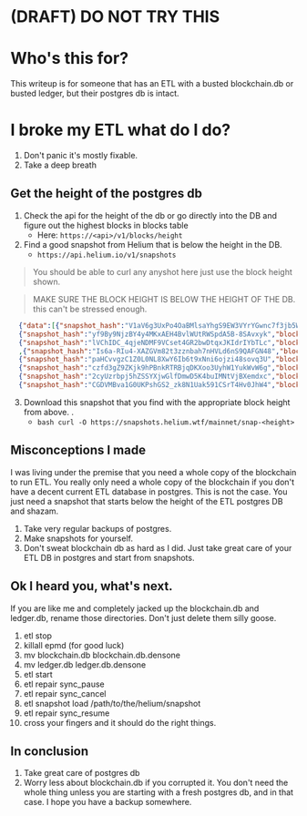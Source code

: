 # (DRAFT) DO NOT TRY THIS

# Who's this for?
This writeup is for someone that has an ETL with a busted blockchain.db or busted ledger, but their postgres db is intact. 

# I broke my ETL what do I do? 

1. Don't panic it's mostly fixable. 
2. Take a deep breath

## Get the height of the postgres db

1. Check the api for the height of the db or go directly into the DB and figure out the highest blocks in blocks table
   - Here: `https://<api>/v1/blocks/height`
2. Find a good snapshot from Helium that is below the height in the DB. 
   - `https://api.helium.io/v1/snapshots`
>  You should be able to curl any anyshot here just use the block height shown. 

>  MAKE SURE THE BLOCK HEIGHT IS BELOW THE HEIGHT OF THE DB.
>  this can't be stressed enough.
```json
  {"data":[{"snapshot_hash":"V1aV6g3UxPo4OaBMlsaYhgS9EW3VYrYGwnc7f3jb5Ww","block":975601},
  {"snapshot_hash":"yf9By9NjzBY4y4MKxAEH4BvlWUtRWSpdA5B-8SAvxyk","block":974881},
  {"snapshot_hash":"lVChIDC_4qjeNDMF9VCset4GR2bwDtqxJKIdrIYbTLc","block":972721}
  ,{"snapshot_hash":"Is6a-RIu4-XAZGVm82t3zznbah7nHVLd6nS9QAFGN48","block":959041},
  {"snapshot_hash":"paHCvvgzC1Z0L0NL8XwY6Ib6t9xNni6ojzi48sovq3U","block":958321},
  {"snapshot_hash":"czfd3gZ9ZKjk9hPBnkRTRBjqDKXoo3UyhW1YukWvW6g","block":956881},
  {"snapshot_hash":"2cyUzrbpj5hZSSYXjwGlfDmwD5K4buIMNtVjBXemdxc","block":953281},
  {"snapshot_hash":"CGDVMBva1G0UKPshGS2_zk8N1Uak591CSrT4Hv0JhW4","block":952561},
```
3. Download this snapshot that you find with the appropriate block height from above. .
   - `bash curl -O https://snapshots.helium.wtf/mainnet/snap-<height>`

## Misconceptions I made 
I was living under the premise that you need a whole copy of the blockchain to run ETL. You really only need a whole copy of the blockchain if you don't have a decent current ETL database in postgres.  This is not the case. You just need a snapshot that starts below the height of the ETL postgres DB and shazam. 

1. Take very regular backups of postgres.
2. Make snapshots for yourself. 
3. Don't sweat blockchain db as hard as I did. Just take great care of your ETL DB in postgres and start from snapshots. 


## Ok I heard you, what's next. 
If you are like me and completely jacked up the blockchain.db and ledger.db, rename those directories. Don't just delete them silly goose. 

1. etl stop 
2. killall epmd (for good luck)
3. mv blockchain.db blockchain.db.densone
4. mv ledger.db ledger.db.densone
5. etl start 
6. etl repair sync_pause 
7. etl repair sync_cancel 
8. etl snapshot load /path/to/the/helium/snapshot
9. etl repair sync_resume
10. cross your fingers and it should do the right things. 

## In conclusion 

1. Take great care of postgres db 
2. Worry less about blockchain.db if you corrupted it. You don't need the whole thing unless you are starting with a fresh postgres db, and in that case. I hope you have a backup somewhere. 


